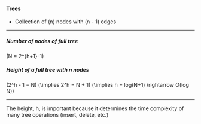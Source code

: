 #### Trees

- Collection of \(n\) nodes with \(n - 1\) edges

---

##### Number of nodes of full tree

\(N = 2^{h+1}-1\)

##### Height of a full tree with n nodes

\(2^h - 1 = N\)
\(\implies 2^h = N + 1\)
\(\implies h = log(N+1) \rightarrow O(log N)\)

---

The height, h, is important because it determines the time
complexity of many tree operations (insert, delete, etc.)


